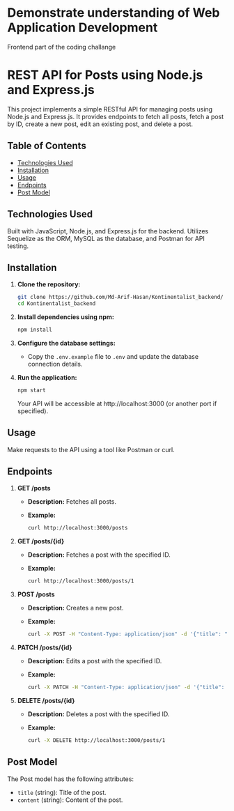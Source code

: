 # Demonstrate understanding of Web Application Development

Frontend part of the coding challange

# REST API for Posts using Node.js and Express.js

This project implements a simple RESTful API for managing posts using Node.js and Express.js. It provides endpoints to fetch all posts, fetch a post by ID, create a new post, edit an existing post, and delete a post.

## Table of Contents

- [Technologies Used](#technologies-used)
- [Installation](#installation)
- [Usage](#usage)
- [Endpoints](#endpoints)
- [Post Model](#post-model)

## Technologies Used

Built with JavaScript, Node.js, and Express.js for the backend. Utilizes Sequelize as the ORM, MySQL as the database, and Postman for API testing.


## Installation

1. **Clone the repository:**

    ```bash
    git clone https://github.com/Md-Arif-Hasan/Kontinentalist_backend/
    cd Kontinentalist_backend
    ```

2. **Install dependencies using npm:**

    ```bash
    npm install
    ```

3. **Configure the database settings:**

    - Copy the `.env.example` file to `.env` and update the database connection details.

4. **Run the application:**

    ```bash
    npm start
    ```

    Your API will be accessible at http://localhost:3000 (or another port if specified).

## Usage

Make requests to the API using a tool like Postman or curl.

## Endpoints

1. **GET /posts**

   - **Description:** Fetches all posts.

   - **Example:**

        ```bash
        curl http://localhost:3000/posts
        ```

2. **GET /posts/{id}**

   - **Description:** Fetches a post with the specified ID.

   - **Example:**

        ```bash
        curl http://localhost:3000/posts/1
        ```

3. **POST /posts**

   - **Description:** Creates a new post.

   - **Example:**

        ```bash
        curl -X POST -H "Content-Type: application/json" -d '{"title": "New Post", "content": "This is the content."}' http://localhost:3000/posts
        ```

4. **PATCH /posts/{id}**

   - **Description:** Edits a post with the specified ID.

   - **Example:**

        ```bash
        curl -X PATCH -H "Content-Type: application/json" -d '{"title": "Updated Post"}' http://localhost:3000/posts/1
        ```

5. **DELETE /posts/{id}**

   - **Description:** Deletes a post with the specified ID.

   - **Example:**

        ```bash
        curl -X DELETE http://localhost:3000/posts/1
        ```

## Post Model

The Post model has the following attributes:

- `title` (string): Title of the post.
- `content` (string): Content of the post.

